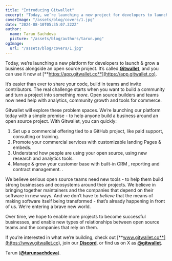 ```yaml
---
title: "Introducing Gitwallet"
excerpt: "Today, we’re launching a new project for developers to launch & grow a business alongside an open source project. It’s called Gitwallet."
coverImage: "/assets/blog/covers/1.jpg"
date: "2024-08-10T05:35:07.322Z"
author:
  name: Tarun Sachdeva
  picture: "/assets/blog/authors/tarun.png"
ogImage:
  url: "/assets/blog/covers/1.jpg"
---
```


Today, we’re launching a new platform for developers to launch & grow a business alongside an open source project. It’s called [**Gitwallet**](https://www.gitwallet.co), and you can use it now at [**https://app.gitwallet.co**](https://app.gitwallet.co).

It’s easier than ever to share your code, build in teams and invite contributors. The real challenge starts when you want to build a community and turn a project into something _more_. Open source builders and teams now need help with analytics, community growth and tools for commerce. 

Gitwallet will explore these problem spaces. We’re launching our platform today with a simple premise - to help anyone build a business around an open source project. With Gitwallet, you can quickly:

1. Set up a commercial offering tied to a GitHub project, like paid support, consulting or training.
2. Promote your commercial services with customizable landing Pages & embeds.
3. Understand how people are using your open source, using new research and analytics tools.
4. Manage & grow your customer base with built-in CRM , reporting and contract management. .

We believe serious open source teams need new tools - to help them build strong businesses and ecosystems around their projects. We believe in bringing together maintainers and the companies that depend on their software in new ways. And we don’t have to *believe* that the means of making software itself being transformed - that’s already happening in front of us. We’re entering a brave new world.

Over time, we hope to enable more projects to become successful businesses, and enable new types of relationships between open source teams and the companies that rely on them.

If you’re interested in what we’re building, check out [**www.gitwallet.co**](https://www.gitwallet.co), join our [**Discord**](https://discord.gg/ZdSpS4BuGd), or find us on X as [**@gitwallet**](https://x.com/gitwallet). 

Tarun ([**@tarunsachdeva**](https://x.com/tarunsachdeva)).
